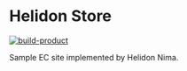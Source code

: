 # Helidon Store

[![build-product](https://github.com/shukawam/helidon-store/actions/workflows/build-product.yaml/badge.svg)](https://github.com/shukawam/helidon-store/actions/workflows/build-product.yaml)

Sample EC site implemented by Helidon Nima.
